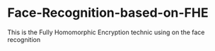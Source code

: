 # Face-Recognition-based-on-FHE
This is the Fully Homomorphic Encryption technic using on the face recognition
